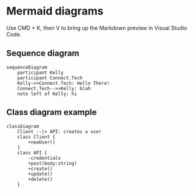 # Mermaid diagrams

Use CMD + K, then V to bring up the Markdown preview in Visual Studio Code.

## Sequence diagram

```mermaid
sequenceDiagram
    participant Kelly
    participant Connect.Tech
    Kelly->>Connect.Tech: Hello There!
    Connect.Tech-->>Kelly: blah
    note left of Kelly: hi
```

## Class diagram example

```mermaid
classDiagram
    Client --|> API: creates a user
    class Client {
        +newUser()
    }
    class API {
        -credentials
        +post(body:string)
        +create()
        +update()
        +delete()
    }
```
